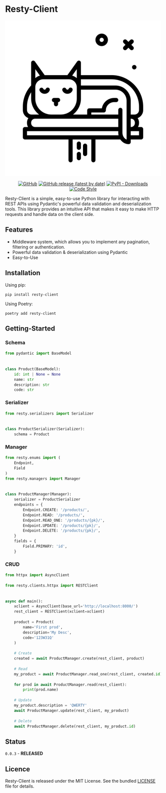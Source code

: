 # Resty-Client

<p align="center">
<img src="https://github.com/CrazyProger1/Resty-Client/blob/master/docs/resty-cat.png" alt="resty lib logo">
</p>

<p align="center">
<a href="https://github.com/CrazyProger1/Resty-Client/blob/master/LICENSE"><img alt="GitHub" src="https://img.shields.io/github/license/CrazyProger1/Resty-Client"></a>
<a href="https://github.com/CrazyProger1/Resty-Client/releases/latest"><img alt="GitHub release (latest by date)" src="https://img.shields.io/github/v/release/CrazyProger1/Resty-Client"></a>
<a href="https://pypi.org/project/resty-client/"><img alt="PyPI - Downloads" src="https://img.shields.io/pypi/dm/resty-client"></a>
<a href="https://github.com/psf/black"><img src="https://img.shields.io/badge/code%20style-black-000000.svg" alt="Code Style"></a>
</p>


Resty-Client is a simple, easy-to-use Python library for interacting with REST APIs using Pydantic's powerful data
validation and deserialization tools. This library provides an intuitive API that makes it easy to make HTTP requests
and handle data on the client side.

## Features

- Middleware system, which allows you to implement any pagination, filtering or authentication.
- Powerful data validation & deserialization using Pydantic
- Easy-to-Use

## Installation

Using pip:

```shell
pip install resty-client
```

Using Poetry:

```shell
poetry add resty-client
```

## Getting-Started

### Schema

```python
from pydantic import BaseModel


class Product(BaseModel):
    id: int | None = None
    name: str
    description: str
    code: str
```

### Serializer

```python
from resty.serializers import Serializer


class ProductSerializer(Serializer):
    schema = Product
```

### Manager

```python
from resty.enums import (
    Endpoint,
    Field
)
from resty.managers import Manager


class ProductManager(Manager):
    serializer = ProductSerializer
    endpoints = {
        Endpoint.CREATE: '/products/',
        Endpoint.READ: '/products/',
        Endpoint.READ_ONE: '/products/{pk}/',
        Endpoint.UPDATE: '/products/{pk}/',
        Endpoint.DELETE: '/products/{pk}/',
    }
    fields = {
        Field.PRIMARY: 'id',
    }
```

### CRUD

```python
from httpx import AsyncClient

from resty.clients.httpx import RESTClient


async def main():
    xclient = AsyncClient(base_url='http://localhost:8000/')
    rest_client = RESTClient(xclient=xclient)

    product = Product(
        name='First prod',
        description='My Desc',
        code='123W31Q'
    )

    # Create
    created = await ProductManager.create(rest_client, product)

    # Read
    my_product = await ProductManager.read_one(rest_client, created.id)

    for prod in await ProductManager.read(rest_client):
        print(prod.name)

    # Update
    my_product.description = 'QWERTY'
    await ProductManager.update(rest_client, my_product)

    # Delete
    await ProductManager.delete(rest_client, my_product.id)
```

## Status

``0.0.3`` - **RELEASED**

## Licence

Resty-Client is released under the MIT License. See the bundled [LICENSE](LICENSE) file for details.